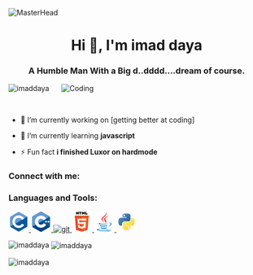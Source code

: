 ![MasterHead](https://steamuserimages-a.akamaihd.net/ugc/954101135156565426/21D9841F8E03ED30D91A7720388E1E8D3A464FC0/?imw=5000&imh=5000&ima=fit&impolicy=Letterbox&imcolor=%23000000&letterbox=false)
<h1 align="center">Hi 👋, I'm imad daya</h1>
<h3 align="center">A Humble Man With a Big d..dddd....dream of course.</h3>
<img align="right" alt="Coding" width="400" src="https://giffiles.alphacoders.com/209/209037.gif">
<p align="left"> <img src="https://komarev.com/ghpvc/?username=imaddaya&label=Profile%20views&color=0e75b6&style=flat" alt="imaddaya" /> </p>

<p align="left"> <a href="https://twitter.com/" target="blank"><img src="https://img.shields.io/twitter/follow/?logo=twitter&style=for-the-badge" alt="" /></a> </p>

- 🔭 I’m currently working on [getting better at coding]

- 🌱 I’m currently learning **javascript**

- ⚡ Fun fact **i finished Luxor on hardmode**

<h3 align="left">Connect with me:</h3>
<p align="left">
</p>

<h3 align="left">Languages and Tools:</h3>
<p align="left"> <a href="https://www.cprogramming.com/" target="_blank" rel="noreferrer"> <img src="https://raw.githubusercontent.com/devicons/devicon/master/icons/c/c-original.svg" alt="c" width="40" height="40"/> </a> <a href="https://www.w3schools.com/cpp/" target="_blank" rel="noreferrer"> <img src="https://raw.githubusercontent.com/devicons/devicon/master/icons/cplusplus/cplusplus-original.svg" alt="cplusplus" width="40" height="40"/> </a> <a href="https://git-scm.com/" target="_blank" rel="noreferrer"> <img src="https://www.vectorlogo.zone/logos/git-scm/git-scm-icon.svg" alt="git" width="40" height="40"/> </a> <a href="https://www.w3.org/html/" target="_blank" rel="noreferrer"> <img src="https://raw.githubusercontent.com/devicons/devicon/master/icons/html5/html5-original-wordmark.svg" alt="html5" width="40" height="40"/> </a> <a href="https://www.java.com" target="_blank" rel="noreferrer"> <img src="https://raw.githubusercontent.com/devicons/devicon/master/icons/java/java-original.svg" alt="java" width="40" height="40"/> </a> <a href="https://www.python.org" target="_blank" rel="noreferrer"> <img src="https://raw.githubusercontent.com/devicons/devicon/master/icons/python/python-original.svg" alt="python" width="40" height="40"/> </a> </p>

<p><img align="left" src="https://github-readme-stats.vercel.app/api/top-langs?username=imaddaya&show_icons=true&locale=en&layout=compact" alt="imaddaya" /></p>

<p>&nbsp;<img align="center" src="https://github-readme-stats.vercel.app/api?username=imaddaya&show_icons=true&locale=en" alt="imaddaya" /></p>

<p><img align="center" src="https://github-readme-streak-stats.herokuapp.com/?user=imaddaya&" alt="imaddaya" /></p>
